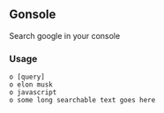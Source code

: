 ## Gonsole

Search google in your console

### Usage

```
o [query]
o elon musk
o javascript
o some long searchable text goes here
```